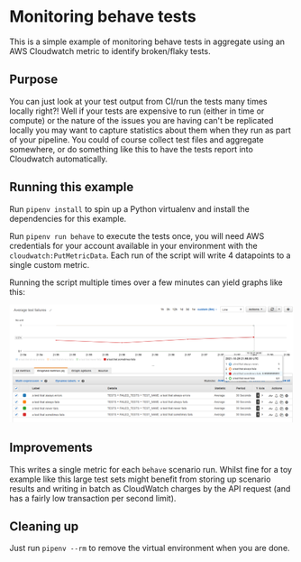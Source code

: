 # Monitoring behave tests

This is a simple example of monitoring behave tests in aggregate using an AWS Cloudwatch metric to identify broken/flaky tests.

## Purpose

You can just look at your test output from CI/run the tests many times locally right?! Well if your tests are expensive to run (either in time or compute) or the nature of the issues you are having can't be replicated locally you may want to capture statistics about them when they run as part of your pipeline. You could of course collect test files and aggregate somewhere, or do something like this to have the tests report into Cloudwatch automatically.

## Running this example

Run `pipenv install` to spin up a Python virtualenv and install the dependencies for this example.

Run `pipenv run behave` to execute the tests once, you will need AWS credentials for your account available in your environment with the `cloudwatch:PutMetricData`. Each run of the script will write 4 datapoints to a single custom metric.

Running the script multiple times over a few minutes can yield graphs like this:

![Average Test Failures CloudWatch Metrics graph](average_failures.png?raw=true "Average Failures")

## Improvements

This writes a single metric for each `behave` scenario run. Whilst fine for a toy example like this large test sets might benefit from storing up scenario results and writing in batch as CloudWatch charges by the API request (and has a fairly low transaction per second limit).

## Cleaning up

Just run `pipenv --rm` to remove the virtual environment when you are done.
